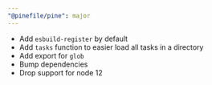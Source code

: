 ```yaml
---
"@pinefile/pine": major
---
```


* Add `esbuild-register` by default
* Add `tasks` function to easier load all tasks in a directory
* Add export for `glob`
* Bump dependencies
* Drop support for node 12
